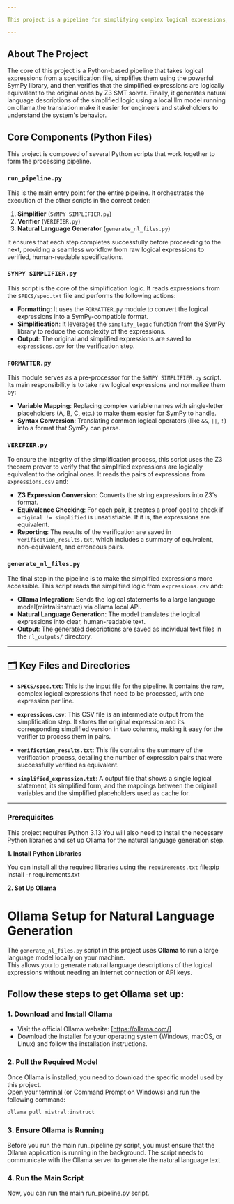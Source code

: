 ```yaml
---

This project is a pipeline for simplifying complex logical expressions, verifying the correctness of the simplifications, and generating natural language descriptions from the simplified logic.

---
```


## About The Project

The core of this project is a Python-based pipeline that takes logical expressions from a specification file, simplifies them using the powerful SymPy library, and then verifies that the simplified expressions are logically equivalent to the original ones by Z3 SMT solver. Finally, it generates natural language descriptions of the simplified logic using a local llm model running on ollama,the translation  make it easier for engineers and stakeholders to understand the system's behavior.

##  Core Components (Python Files)

This project is composed of several Python scripts that work together to form the processing pipeline.

### `run_pipeline.py`

This is the main entry point for the entire pipeline. It orchestrates the execution of the other scripts in the correct order:

1.  **Simplifier** (`SYMPY SIMPLIFIER.py`)
2.  **Verifier** (`VERIFIER.py`)
3.  **Natural Language Generator** (`generate_nl_files.py`)

It ensures that each step completes successfully before proceeding to the next, providing a seamless workflow from raw logical expressions to verified, human-readable specifications.

### `SYMPY SIMPLIFIER.py`

This script is the core of the simplification logic. It reads expressions from the `SPECS/spec.txt` file and performs the following actions:

* **Formatting**: It uses the `FORMATTER.py` module to convert the logical expressions into a SymPy-compatible format.
* **Simplification**: It leverages the `simplify_logic` function from the SymPy library to reduce the complexity of the expressions.
* **Output**: The original and simplified expressions are saved to `expressions.csv` for the verification step.

### `FORMATTER.py`

This module serves as a pre-processor for the `SYMPY SIMPLIFIER.py` script. Its main responsibility is to take raw logical expressions and normalize them by:

* **Variable Mapping**: Replacing complex variable names with single-letter placeholders (A, B, C, etc.) to make them easier for SymPy to handle.
* **Syntax Conversion**: Translating common logical operators (like `&&`, `||`, `!`) into a format that SymPy can parse.

### `VERIFIER.py`

To ensure the integrity of the simplification process, this script uses the Z3 theorem prover to verify that the simplified expressions are logically equivalent to the original ones. It reads the pairs of expressions from `expressions.csv` and:

* **Z3 Expression Conversion**: Converts the string expressions into Z3's format.
* **Equivalence Checking**: For each pair, it creates a proof goal to check if `original != simplified` is unsatisfiable. If it is, the expressions are equivalent.
* **Reporting**: The results of the verification are saved in `verification_results.txt`, which includes a summary of equivalent, non-equivalent, and erroneous pairs.

### `generate_nl_files.py`

The final step in the pipeline is to make the simplified expressions more accessible. This script reads the simplified logic from `expressions.csv` and:

* **Ollama Integration**: Sends the logical statements to a large language model(mistral:instruct) via ollama local API.
* **Natural Language Generation**: The model translates the logical expressions into clear, human-readable text.
* **Output**: The generated descriptions are saved as individual text files in the `nl_outputs/` directory.
---

## 🗂️ Key Files and Directories

* **`SPECS/spec.txt`**: This is the input file for the pipeline. It contains the raw, complex logical expressions that need to be processed, with one expression per line.

* **`expressions.csv`**: This CSV file is an intermediate output from the simplification step. It stores the original expression and its corresponding simplified version in two columns, making it easy for the verifier to process them in pairs.

* **`verification_results.txt`**: This file contains the summary of the verification process, detailing the number of expression pairs that were successfully verified as equivalent.

* **`simplified_expression.txt`**: A output file that shows a single logical statement, its simplified form, and the mappings between the original variables and the simplified placeholders used as cache for.
---
### Prerequisites

This project requires Python 3.13 You will also need to install the necessary Python libraries and set up Ollama for the natural language generation step.

**1. Install Python Libraries**

You can install all the required libraries using the `requirements.txt` file:pip install -r requirements.txt

**2. Set Up Ollama**

# Ollama Setup for Natural Language Generation

The `generate_nl_files.py` script in this project uses **Ollama** to run a large language model locally on your machine.  
This allows you to generate natural language descriptions of the logical expressions without needing an internet connection or API keys.

## Follow these steps to get Ollama set up:

### 1. Download and Install Ollama
- Visit the official Ollama website: [https://ollama.com/]
- Download the installer for your operating system (Windows, macOS, or Linux) and follow the installation instructions.

### 2. Pull the Required Model
Once Ollama is installed, you need to download the specific model used by this project.  
Open your terminal (or Command Prompt on Windows) and run the following command:

```bash
ollama pull mistral:instruct

```
### 3. Ensure Ollama is Running

Before you run the main run_pipeline.py script, you must ensure that the Ollama application is running in the background.
The script needs to communicate with the Ollama server to generate the natural language text

### 4. Run the Main Script
Now, you can run the main run_pipeline.py script.
